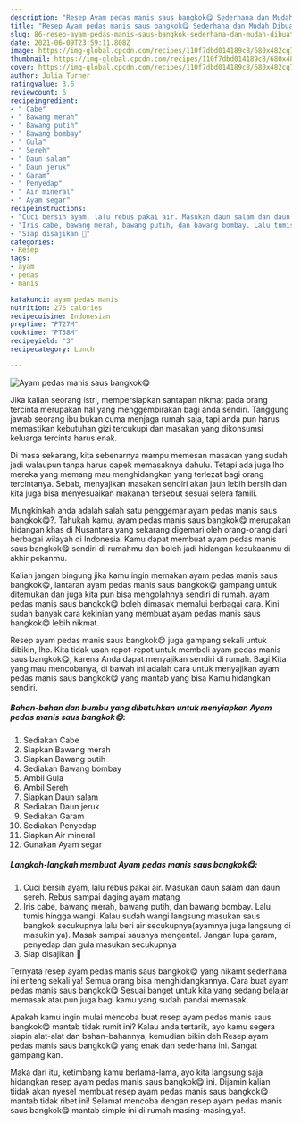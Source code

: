 ```yaml
---
description: "Resep Ayam pedas manis saus bangkok😋 Sederhana dan Mudah Dibuat"
title: "Resep Ayam pedas manis saus bangkok😋 Sederhana dan Mudah Dibuat"
slug: 86-resep-ayam-pedas-manis-saus-bangkok-sederhana-dan-mudah-dibuat
date: 2021-06-09T23:59:11.808Z
image: https://img-global.cpcdn.com/recipes/110f7dbd014189c8/680x482cq70/ayam-pedas-manis-saus-bangkok😋-foto-resep-utama.jpg
thumbnail: https://img-global.cpcdn.com/recipes/110f7dbd014189c8/680x482cq70/ayam-pedas-manis-saus-bangkok😋-foto-resep-utama.jpg
cover: https://img-global.cpcdn.com/recipes/110f7dbd014189c8/680x482cq70/ayam-pedas-manis-saus-bangkok😋-foto-resep-utama.jpg
author: Julia Turner
ratingvalue: 3.6
reviewcount: 6
recipeingredient:
- " Cabe"
- " Bawang merah"
- " Bawang putih"
- " Bawang bombay"
- " Gula"
- " Sereh"
- " Daun salam"
- " Daun jeruk"
- " Garam"
- " Penyedap"
- " Air mineral"
- " Ayam segar"
recipeinstructions:
- "Cuci bersih ayam, lalu rebus pakai air. Masukan daun salam dan daun sereh. Rebus sampai daging ayam matang"
- "Iris cabe, bawang merah, bawang putih, dan bawang bombay. Lalu tumis hingga wangi. Kalau sudah wangi langsung masukan saus bangkok secukupnya lalu beri air secukupnya(ayamnya juga langsung di masukin ya). Masak sampai sausnya mengental. Jangan lupa garam, penyedap dan gula masukan secukupnya"
- "Siap disajikan 🥰"
categories:
- Resep
tags:
- ayam
- pedas
- manis

katakunci: ayam pedas manis 
nutrition: 276 calories
recipecuisine: Indonesian
preptime: "PT27M"
cooktime: "PT58M"
recipeyield: "3"
recipecategory: Lunch

---
```



![Ayam pedas manis saus bangkok😋](https://img-global.cpcdn.com/recipes/110f7dbd014189c8/680x482cq70/ayam-pedas-manis-saus-bangkok😋-foto-resep-utama.jpg)

Jika kalian seorang istri, mempersiapkan santapan nikmat pada orang tercinta merupakan hal yang menggembirakan bagi anda sendiri. Tanggung jawab seorang ibu bukan cuma menjaga rumah saja, tapi anda pun harus memastikan kebutuhan gizi tercukupi dan masakan yang dikonsumsi keluarga tercinta harus enak.

Di masa  sekarang, kita sebenarnya mampu memesan masakan yang sudah jadi walaupun tanpa harus capek memasaknya dahulu. Tetapi ada juga lho mereka yang memang mau menghidangkan yang terlezat bagi orang tercintanya. Sebab, menyajikan masakan sendiri akan jauh lebih bersih dan kita juga bisa menyesuaikan makanan tersebut sesuai selera famili. 



Mungkinkah anda adalah salah satu penggemar ayam pedas manis saus bangkok😋?. Tahukah kamu, ayam pedas manis saus bangkok😋 merupakan hidangan khas di Nusantara yang sekarang digemari oleh orang-orang dari berbagai wilayah di Indonesia. Kamu dapat membuat ayam pedas manis saus bangkok😋 sendiri di rumahmu dan boleh jadi hidangan kesukaanmu di akhir pekanmu.

Kalian jangan bingung jika kamu ingin memakan ayam pedas manis saus bangkok😋, lantaran ayam pedas manis saus bangkok😋 gampang untuk ditemukan dan juga kita pun bisa mengolahnya sendiri di rumah. ayam pedas manis saus bangkok😋 boleh dimasak memalui berbagai cara. Kini sudah banyak cara kekinian yang membuat ayam pedas manis saus bangkok😋 lebih nikmat.

Resep ayam pedas manis saus bangkok😋 juga gampang sekali untuk dibikin, lho. Kita tidak usah repot-repot untuk membeli ayam pedas manis saus bangkok😋, karena Anda dapat menyajikan sendiri di rumah. Bagi Kita yang mau mencobanya, di bawah ini adalah cara untuk menyajikan ayam pedas manis saus bangkok😋 yang mantab yang bisa Kamu hidangkan sendiri.

<!--inarticleads1-->

##### Bahan-bahan dan bumbu yang dibutuhkan untuk menyiapkan Ayam pedas manis saus bangkok😋:

1. Sediakan  Cabe
1. Siapkan  Bawang merah
1. Siapkan  Bawang putih
1. Sediakan  Bawang bombay
1. Ambil  Gula
1. Ambil  Sereh
1. Siapkan  Daun salam
1. Sediakan  Daun jeruk
1. Sediakan  Garam
1. Sediakan  Penyedap
1. Siapkan  Air mineral
1. Gunakan  Ayam segar




<!--inarticleads2-->

##### Langkah-langkah membuat Ayam pedas manis saus bangkok😋:

1. Cuci bersih ayam, lalu rebus pakai air. Masukan daun salam dan daun sereh. Rebus sampai daging ayam matang
1. Iris cabe, bawang merah, bawang putih, dan bawang bombay. Lalu tumis hingga wangi. Kalau sudah wangi langsung masukan saus bangkok secukupnya lalu beri air secukupnya(ayamnya juga langsung di masukin ya). Masak sampai sausnya mengental. Jangan lupa garam, penyedap dan gula masukan secukupnya
1. Siap disajikan 🥰




Ternyata resep ayam pedas manis saus bangkok😋 yang nikamt sederhana ini enteng sekali ya! Semua orang bisa menghidangkannya. Cara buat ayam pedas manis saus bangkok😋 Sesuai banget untuk kita yang sedang belajar memasak ataupun juga bagi kamu yang sudah pandai memasak.

Apakah kamu ingin mulai mencoba buat resep ayam pedas manis saus bangkok😋 mantab tidak rumit ini? Kalau anda tertarik, ayo kamu segera siapin alat-alat dan bahan-bahannya, kemudian bikin deh Resep ayam pedas manis saus bangkok😋 yang enak dan sederhana ini. Sangat gampang kan. 

Maka dari itu, ketimbang kamu berlama-lama, ayo kita langsung saja hidangkan resep ayam pedas manis saus bangkok😋 ini. Dijamin kalian tiidak akan nyesel membuat resep ayam pedas manis saus bangkok😋 mantab tidak ribet ini! Selamat mencoba dengan resep ayam pedas manis saus bangkok😋 mantab simple ini di rumah masing-masing,ya!.

